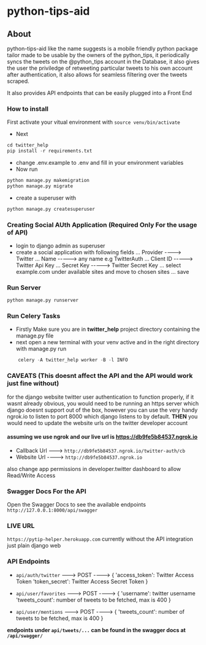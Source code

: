 # python-tips-aid

## About
python-tips-aid like the name suggests is a mobile friendly python package tailor made to be usable by the owners of 
the python_tips, it periodically syncs the tweets on the @python_tips account in the Database, it also gives the user the priviledge of retweeting particular tweets to his own account after authentication,
it also allows for seamless filtering over the tweets scraped.

It also provides API endpoints that can be easily plugged into a Front End

### How to install
First activate your vitual environment with   `source venv/bin/activate`
- Next   
```python
cd twitter_help
pip install -r requirements.txt
```
- change .env.example to .env and fill in your environment variables
- Now run
```python
python manage.py makemigration 
python manage.py migrate
```
- create a superuser with 
```python 
python manage.py createsuperuser
```

### Creating Social AUth Application (Required Only For the usage of API)
- login to django admin as superuser
- create a social application with following fields
... Provider ----> Twitter
... Name -----> any name e.g TwitterAuth
... Client ID -----> Twitter Api Key
... Secret Key -----> Twitter Secret Key
... select example.com under available sites and move to chosen sites
... save

### Run Server
```python 
python manage.py runserver
```

### Run Celery Tasks
- Firstly Make sure you are in **twitter_help** project directory containing the manage.py file
- next open a new terminal with your venv active and in the right directory with manage.py run
```python 
    celery -A twitter_help worker -B -l INFO
```

### CAVEATS (This doesnt affect the API and the API would work just fine without)
for the django website twitter user authentication to function properly, if it wasnt already obvious, you would need to be running an https server which django doesnt support out of the box, however you can use the very handy ngrok.io to listen to port 8000 which django listens to by default. **THEN** you would need to update the website urls on the twitter developer account
#### assuming we use ngrok and our live url is https://db9fe5b84537.ngrok.io
- Callback Url ---> `http://db9fe5b84537.ngrok.io/twitter-auth/cb`
- Website Url ----> `http://db9fe5b84537.ngrok.io`

also change app permissions in developer.twitter dashboard to allow Read/Write Access

### Swagger Docs For the API
Open the Swagger Docs to see the available endpoints
`http://127.0.0.1:8000/api/swagger`

### LIVE URL
`https://pytip-helper.herokuapp.com`   currently without the API integration just plain django web


### API Endpoints

- `api/auth/twitter` ---> POST ----> {
    'access_token': Twitter Access Token
    'token_secret': Twitter Access Secret Token
}

- `api/user/favorites` ---> POST ----> {
    'username': twitter username
    'tweets_count': number of tweets to be fetched, max is 400
}

- `api/user/mentions` ---> POST ----> {
    'tweets_count': number of tweets to be fetched, max is 400
}

**endpoints under `api/tweets/...` can be found in the swagger docs at `/api/swagger/`**
